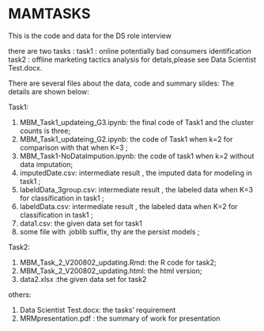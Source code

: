 # MAMTASKS
This is the code and data for the DS  role interview
 
there are two tasks :
task1 : online potentially bad consumers identification
task2 : offline marketing tactics analysis
for detals,please see  Data Scientist Test.docx.

There are several files about the data, code and summary slides:
The details are shown below:


Task1: 
1.	MBM_Task1_updateing_G3.ipynb: the final code of Task1 and the cluster counts is three;
2.	MBM_Task1_updateing_G2.ipynb: the code of Task1 when k=2 for comparison with that when K=3 ;
3.	MBM_Task1-NoDataImpution.ipynb: the code of task1 when k=2  without data imputation;
4.	imputedDate.csv: intermediate result , the imputed data for modeling in  task1 ;
5.	labeldData_3group.csv: intermediate result , the labeled  data  when K=3 for classification  in  task1 ;
6.	labeldData.csv: intermediate result , the labeled  data  when K=2 for classification  in  task1 ;
7.	data1.csv: the given data set for task1
8.	some file with  .joblib suffix, thy are the persist models ;


Task2: 
1.	MBM_Task_2_V200802_updating.Rmd: the R code  for task2;
2.	MBM_Task_2_V200802_updating.html: the html version;
3.	data2.xlsx :the given data set for task2

others:
1.	Data Scientist Test.docx:   the tasks’ requirement 
2.	MRMpresentation.pdf : the summary of  work for presentation 

